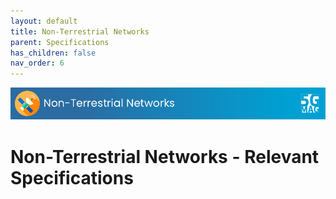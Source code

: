 ```yaml
---
layout: default
title: Non-Terrestrial Networks
parent: Specifications
has_children: false
nav_order: 6
---
```


<img src="../assets/images/Banner_NTN.png" /> 

# Non-Terrestrial Networks - Relevant Specifications
